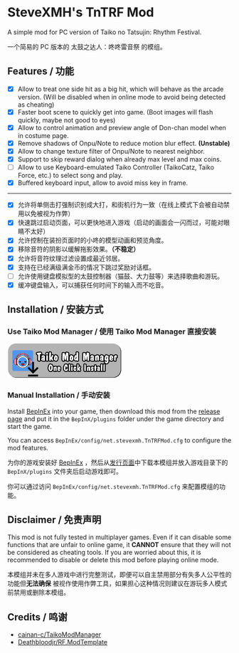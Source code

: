 # SteveXMH's TnTRF Mod

A simple mod for PC version of Taiko no Tatsujin: Rhythm Festival.

一个简易的 PC 版本的 太鼓之达人：咚咚雷音祭 的模组。

## Features / 功能

- [x] Allow to treat one side hit as a big hit, which will behave as the arcade version. (Will be disabled when in
  online mode to avoid being detected as cheating)
- [x] Faster boot scene to quickly get into game. (Boot images will flash quickly, maybe not good to eyes)
- [x] Allow to control animation and preview angle of Don-chan model when in costume page.
- [x] Remove shadows of Onpu/Note to reduce motion blur effect. **(Unstable)**
- [x] Allow to change texture filter of Onpu/Note to nearest neighbor.
- [x] Support to skip reward dialog when already max level and max coins.
- [ ] Allow to use Keyboard-emulated Taiko Controller (TaikoCatz, Taiko Force, etc.) to select song and play.
- [x] Buffered keyboard input, allow to avoid miss key in frame.

---

- [x] 允许将单侧击打强制识别成大打，和街机行为一致（在线上模式下会被自动禁用以免被视为作弊）
- [x] 快速跳过启动页面，可以更快地进入游戏（启动的画面会一闪而过，可能对眼睛不太好）
- [x] 允许控制在装扮页面时的小咚的模型动画和预览角度。
- [x] 移除音符的阴影以缓解拖影效果。**（不稳定）**
- [x] 允许将音符纹理过滤设置成最近邻居。
- [x] 支持在已经满级满金币的情况下跳过奖励对话框。
- [ ] 允许使用键盘模拟型的太鼓控制器（猫鼓、大力鼓等）来选择歌曲和游玩。
- [x] 缓冲键盘输入，可以捕获任何时间下的输入而不吃音。

## Installation / 安装方式

### Use Taiko Mod Manager / 使用 Taiko Mod Manager 直接安装

 <a href="taikomodmanager:https://github.com/Steve-xmh/TnTRFMod"> <img src="https://github.com/Deathbloodjr/RF.ModTemplate/blob/main/Resources/InstallButton.png?raw=true" alt="点击此处直接安装 / Click here to directly install" width="256"/> </a>

### Manual Installation / 手动安装

Install [BepInEx](https://github.com/BepInEx/BepInEx) into your game, then download this mod from
the [release page](https://github.com/Steve-xmh/TnTRFMod/releases/latest) and put it in the `BepInX/plugins` folder
under the game
directory and start the game.

You can access `BepInEx/config/net.stevexmh.TnTRFMod.cfg` to configure the mod features.

为你的游戏安装好 [BepInEx](https://github.com/BepInEx/BepInEx)
，然后从[发行页面](https://github.com/Steve-xmh/TnTRFMod/releases/latest)中下载本模组并放入游戏目录下的 `BepInX/plugins`
文件夹后启动游戏即可。

你可以通过访问 `BepInEx/config/net.stevexmh.TnTRFMod.cfg` 来配置模组的功能。

## Disclaimer / 免责声明

This mod is not fully tested in multiplayer games. Even if it can disable some functions that are unfair to online game,
it **CANNOT** ensure that they will not be considered as cheating tools. If you are worried about this, it is
recommended to disable or delete this mod before playing online mode.

本模组并未在多人游戏中进行完整测试，即便可以自主禁用部分有失多人公平性的功能但**无法确保**
被视作使用作弊工具，如果担心这种情况则建议在游玩多人模式前禁用或删除本模组。

## Credits / 鸣谢

- [cainan-c/TaikoModManager](https://github.com/cainan-c/TaikoModManager)
- [Deathbloodjr/RF.ModTemplate](https://github.com/Deathbloodjr/RF.ModTemplate)
